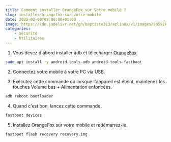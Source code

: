 ```yaml
---
title: Comment installer OrangeFox sur votre mobile ?
slug: installer-orangefox-sur-votre-mobile
date: 2022-02-08T09:00:00+01:00
image: https://cdn.jsdelivr.net/gh/baptiste313/azlinux/v1/images/9859284/raw.webp
categories:
    - Sécurité
    - Utilitaires
--- 
```


1. Vous devez d'abord installer adb et télécharger [OrangeFox](https://orangefox.download/).

```bash
sudo apt install -y android-tools-adb android-tools-fastboot
```
2. Connectez votre mobile à votre PC via USB.

3. Exécutez cette commande ou lorsque l'appareil est éteint, maintenez les touches Volume bas + Alimentation enfoncées.

```bash
adb reboot bootloader
```

4. Quand c'est bon, lancez cette commande.

```bash
fastboot devices
```

5. Installez OrangeFox sur votre mobile et redémarrez-le.

```bash
fastboot flash recovery recovery.img
```